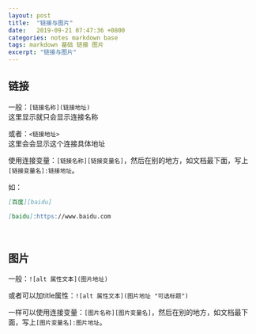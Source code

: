 ```yaml
---
layout: post
title:  "链接与图片"
date:   2019-09-21 07:47:36 +0800
categories: notes markdown base
tags: markdown 基础 链接 图片
excerpt: "链接与图片"
---
```


## 链接

一般：`[链接名称](链接地址)`  
这里显示就只会显示连接名称

或者：`<链接地址>`  
这里会会显示这个连接具体地址

使用连接变量：`[链接名称][链接变量名]`，然后在别的地方，如文档最下面，写上`[链接变量名]:链接地址`。

如：

```markdown
[百度][baidu]

[baidu]:https://www.baidu.com
```

&emsp;

## 图片

一般：`![alt 属性文本](图片地址)`

或者可以加title属性：`![alt 属性文本](图片地址 "可选标题")`

一样可以使用连接变量：`[图片名称][图片变量名]`，然后在别的地方，如文档最下面，写上`[图片变量名]:图片地址`。
